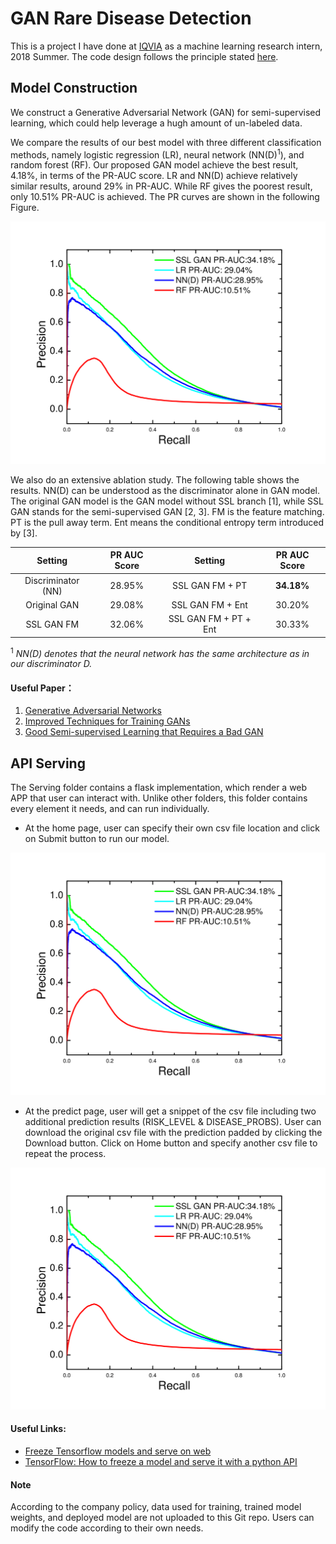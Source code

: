 # GAN Rare Disease Detection
This is a project I have done at [IQVIA](https://www.iqvia.com/) as a machine learning
research intern, 2018 Summer. The code design follows the principle
stated [here](https://wenyuan-vincent-li.github.io/posts/2018/09/blog-post-1/).

## Model Construction
We construct a Generative Adversarial Network (GAN) for semi-supervised learning, which
could help leverage a hugh amount of un-labeled data.

We compare the results of our best model with three different classification methods, 
namely logistic regression (LR), neural network (NN(D)<sup>1</sup>), and random forest
(RF). Our proposed GAN model achieve the best result, 4.18\%, in terms of the PR-AUC
score. LR and NN(D) achieve relatively similar results, around 29\% in PR-AUC. 
While RF gives the poorest result, only 10.51\% PR-AUC is achieved. The PR curves 
are shown in the following Figure.

<img src="/Plots/Figure1.png" width="600">

We also do an extensive ablation study. The following table shows the results.
NN(D) can be understood as the 
discriminator alone in GAN model. The original GAN model is the GAN model 
without SSL branch [1], while SSL GAN stands for the semi-supervised GAN 
[2, 3]. FM is the feature matching. PT is the pull away term. Ent means the 
conditional entropy term introduced by [3].

|       Setting      | PR AUC Score |        Setting        | PR AUC Score |
|:------------------:|:------------:|:---------------------:|:------------:|
| Discriminator (NN) |    28.95%    | SSL GAN FM + PT       |    __34.18%__    |
| Original GAN       |    29.08%    | SSL GAN FM + Ent      |    30.20%    |
| SSL GAN FM         |    32.06%    | SSL GAN FM + PT + Ent |    30.33%    |

<sup>1</sup> _NN(D) denotes that the neural network has the same architecture as in 
our discriminator D._

#### Useful Paper：
1. [Generative Adversarial Networks](https://arxiv.org/abs/1406.2661)
2. [Improved Techniques for Training GANs](https://arxiv.org/abs/1606.03498)
3. [Good Semi-supervised Learning that Requires a Bad GAN](https://arxiv.org/abs/1705.09783)

## API Serving

The Serving folder contains a flask implementation, which render a web APP that user can interact
with. Unlike other folders, this folder contains every element it needs, and can run individually.

* At the home page, user can specify their own csv file location and click on Submit button to
run our model.

<img src="/Plots/Figure1.png" width="600">

* At the predict page, user will get a snippet of the csv file including two additional prediction
results (RISK_LEVEL & DISEASE_PROBS). User can download the original csv file with the prediction
padded by clicking the Download button. Click on Home button and specify another csv file to 
repeat the process.

<img src="/Plots/Figure1.png" width="600">

#### Useful Links:
* [Freeze Tensorflow models and serve on web](https://cv-tricks.com/how-to/freeze-tensorflow-models/)
* [TensorFlow: How to freeze a model and serve it with a python API](https://blog.metaflow.fr/tensorflow-how-to-freeze-a-model-and-serve-it-with-a-python-api-d4f3596b3adc)

#### Note
According to the company policy, data used for training, trained model weights, and deployed
model are not uploaded to this Git repo. Users can modify the code according to their own
needs.